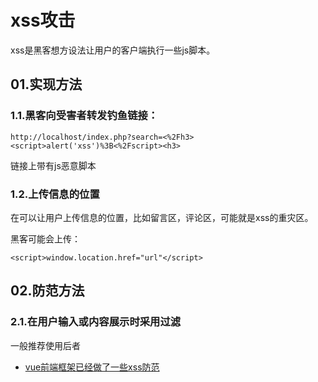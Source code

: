 # xss攻击

xss是黑客想方设法让用户的客户端执行一些js脚本。

## 01.实现方法

### 1.1.黑客向受害者转发钓鱼链接：

```
http://localhost/index.php?search=<%2Fh3><script>alert('xss')%3B<%2Fscript><h3>
```

链接上带有js恶意脚本

### 1.2.上传信息的位置

在可以让用户上传信息的位置，比如留言区，评论区，可能就是xss的重灾区。

黑客可能会上传：

```
<script>window.location.href="url"</script>
```

## 02.防范方法

### 2.1.在用户输入或内容展示时采用过滤

一般推荐使用后者

- [vue前端框架已经做了一些xss防范](https://cn.vuejs.org/v2/guide/security.html)